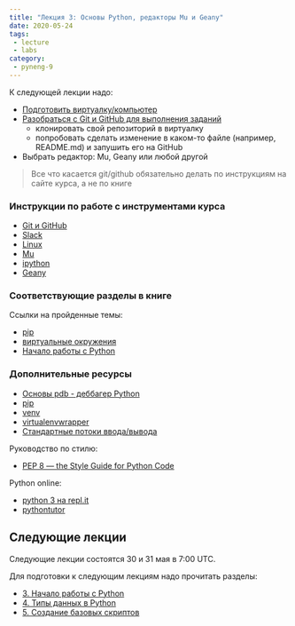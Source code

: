 ```yaml
---
title: "Лекция 3: Основы Python, редакторы Mu и Geany"
date: 2020-05-24
tags:
 - lecture
 - labs
category:
 - pyneng-9
---
```


К следующей лекции надо:

* [Подготовить виртуалку/компьютер](https://pyneng.github.io/docs/course-vm/)
* [Разобраться с Git и GitHub для выполнения заданий](https://pyneng.github.io/docs/git-github-course/)
  * клонировать свой репозиторий в виртуалку
  * попробовать сделать изменение в каком-то файле (например, README.md) и запушить его на GitHub
* Выбрать редактор: Mu, Geany или любой другой

> Все что касается git/github обязательно делать по инструкциям на сайте курса, а не по книге

### Инструкции по работе с инструментами курса

* [Git и GitHub](https://pyneng.github.io/docs/git-github-course/)
* [Slack](https://pyneng.github.io/docs/slack/)
* [Linux](https://pyneng.github.io/docs/linux/)
* [Mu](https://pyneng.github.io/docs/mu/)
* [ipython](https://pyneng.github.io/docs/ipython/)
* [Geany](https://pyneng.github.io/docs/geany/)

### Соответствующие разделы в книге

Ссылки на пройденные темы:

* [pip](https://pyneng.readthedocs.io/ru/latest/book/01_intro/pip.html)
* [виртуальные окружения](https://pyneng.readthedocs.io/ru/latest/book/01_intro/virtualenv.html)
* [Начало работы с Python](https://pyneng.readthedocs.io/ru/latest/book/03_start/index.html)

### Дополнительные ресурсы

* [Основы pdb - деббагер Python](https://natenka.github.io/pyneng/pdb-basics/)
* [pip](https://pip.pypa.io/en/stable/)
* [venv](https://docs.python.org/3/library/venv.html)
* [virtualenvwrapper](http://virtualenvwrapper.readthedocs.io/en/latest/index.html)
* [Стандартные потоки ввода/вывода](http://xgu.ru/wiki/stdin)

Руководство по стилю:

* [PEP 8 — the Style Guide for Python Code](http://pep8.org/)

Python online:

* [python 3 на repl.it](https://repl.it/languages/python3)
* [pythontutor](http://pythontutor.com/visualize.html#)


## Следующие лекции

Следующие лекции состоятся 30 и 31 мая в 7:00 UTC.

Для подготовки к следующим лекциям надо прочитать разделы:

* [3. Начало работы с Python](https://pyneng.readthedocs.io/ru/latest/book/03_start/index.html)
* [4. Типы данных в Python](https://pyneng.readthedocs.io/ru/latest/book/04_data_structures/index.html)
* [5. Создание базовых скриптов](https://pyneng.readthedocs.io/ru/latest/book/05_basic_scripts/index.html)

